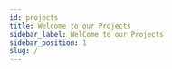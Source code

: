 ```yaml
---
id: projects
title: Welcome to our Projects
sidebar_label: WelCome to our Projects
sidebar_position: 1
slug: /
---
```

